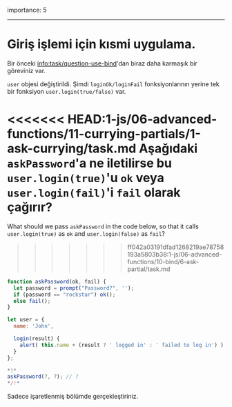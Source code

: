 importance: 5

---

# Giriş işlemi için kısmi uygulama.

Bir önceki <info:task/question-use-bind>'dan biraz daha karmaşık bir göreviniz var.

`user` objesi değiştirildi. Şimdi `loginOk/loginFail` fonksiyonlarının yerine tek bir fonksiyon `user.login(true/false)` var.

<<<<<<< HEAD:1-js/06-advanced-functions/11-currying-partials/1-ask-currying/task.md
Aşağıdaki `askPassword`'a ne iletilirse bu `user.login(true)`'u `ok` veya `user.login(fail)`'i `fail` olarak çağırır?
=======
What should we pass `askPassword` in the code below, so that it calls `user.login(true)` as `ok` and `user.login(false)` as `fail`?
>>>>>>> ff042a03191dfad1268219ae78758193a5803b38:1-js/06-advanced-functions/10-bind/6-ask-partial/task.md

```js
function askPassword(ok, fail) {
  let password = prompt("Password?", '');
  if (password == "rockstar") ok();
  else fail();
}

let user = {
  name: 'John',

  login(result) {
    alert( this.name + (result ? ' logged in' : ' failed to log in') );
  }
};

*!*
askPassword(?, ?); // ?
*/!*
```
Sadece işaretlenmiş bölümde gerçekleştiriniz.

